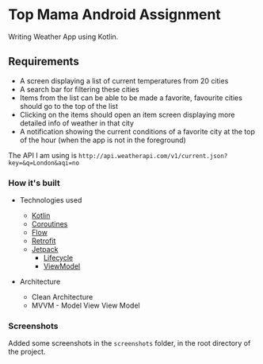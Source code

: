 Top Mama Android Assignment
==============

Writing Weather App using Kotlin.

Requirements
----  
- A screen displaying a list of current temperatures from 20 cities
- A search bar for filtering these cities
- Items from the list can be able to be made a favorite, favourite cities should go to the top of the list
- Clicking on the items should open an item screen displaying more detailed info of weather in that city
- A notification showing the current conditions of a favorite city at the top of the hour (when the app is not in the foreground)
  
The API I am using is `http://api.weatherapi.com/v1/current.json?key=&q=London&aqi=no`

### How it's built

* Technologies used
    * [Kotlin](https://kotlinlang.org/)
    * [Coroutines](https://kotlinlang.org/docs/reference/coroutines-overview.html)
    * [Flow](https://kotlinlang.org/docs/reference/coroutines/flow.html)
    * [Retrofit](https://square.github.io/retrofit/)
    * [Jetpack](https://developer.android.com/jetpack)
        * [Lifecycle](https://developer.android.com/topic/libraries/architecture/lifecycle)
        * [ViewModel](https://developer.android.com/topic/libraries/architecture/viewmodel)

* Architecture
    * Clean Architecture 
    * MVVM - Model View View Model

### Screenshots

Added some screenshots in the `screenshots` folder, in the root directory of the project.

